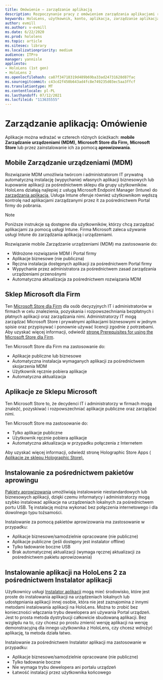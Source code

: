 ```yaml
---
title: Omówienie — zarządzanie aplikacją
description: Rozpoczynanie pracy z omówieniem zarządzania aplikacjami rzeczywistości mieszanej za pomocą zarządzania urządzeniami przenośnymi, sklepu Microsoft Store dla Firm i pakietów aprowizowania.
keywords: HoloLens, użytkownik, konto, aplikacja, zarządzanie aplikacją,
author: evmill
ms.author: v-evmill
ms.date: 6/22/2020
ms.prod: hololens
ms.topic: article
ms.sitesec: library
ms.localizationpriority: medium
audience: ITPro
manager: yannisle
appliesto:
- HoloLens (1st gen)
- HoloLens 2
ms.openlocfilehash: ca87f34718319d489b69ba33ad24731628d87fac
ms.sourcegitcommit: c43cd2f450b643ad4fc8e749235d03ec5aa3ffcf
ms.translationtype: MT
ms.contentlocale: pl-PL
ms.lasthandoff: 07/12/2021
ms.locfileid: "113635555"
---
```

# <a name="app-management-overview"></a>Zarządzanie aplikacją: Omówienie

Aplikacje można wdrażać w czterech różnych ścieżkach: **mobile Zarządzanie urządzeniami (MDM),** **Microsoft Store dla Firm,** **Microsoft Store** lub przez zainstalowanie ich za pomocą **aprowizowania**.

## <a name="mobile-device-management-mdm"></a>Mobile Zarządzanie urządzeniami (MDM)

Rozwiązanie MDM umożliwia twórcom i administratorom IT prywatną automatyczną instalację (wypychanie) własnych aplikacji biznesowych lub kupowanie aplikacji za pośrednictwem sklepu dla grupy użytkowników. HoloLens działają najlepiej z usługą Microsoft Endpoint Manager (Intune) do [zarządzania aplikacją.](app-deploy-intune.md) Usługa Intune oferuje również użytkownikom wędszą kontrolę nad aplikacjami zarządzanymi przez it za pośrednictwem Portal firmy do pobrania.

> [!NOTE]
> Poniższe instrukcje są dostępne dla użytkowników, którzy chcą zarządzać aplikacjami za pomocą usługi Intune. Firma Microsoft zaleca używanie usługi Intune do zarządzania aplikacją i urządzeniami.

Rozwiązanie mobile Zarządzanie urządzeniami (MDM) ma zastosowanie do:

* Wdrożone rozwiązanie MDM i Portal firmy
* Aplikacje biznesowe (nie publiczna)
* Ręczna instalacja dostępnych aplikacji za pośrednictwem Portal firmy
* Wypychanie przez administratora za pośrednictwem zasad zarządzania urządzeniami przenośnymi
* Automatyczna aktualizacja za pośrednictwem rozwiązania MDM

## <a name="microsoft-store-for-business"></a>Sklep Microsoft dla Firm

Ten [Microsoft Store dla Firm](app-deploy-store-business.md) dla osób decyzyjnych IT i administratorów w firmach w celu znalezienia, pozyskania i rozpowszechniania bezpłatnych i płatnych aplikacji oraz zarządzania nimi. Administratorzy IT mogą zarządzać Microsoft Store i prywatnymi aplikacjami biznesowymi w jednym spisie oraz przypisywać i ponownie używać licencji zgodnie z potrzebami. Aby uzyskać więcej informacji, odwiedź [stronę Prerequisites for using the Microsoft Store dla Firm](/microsoft-store/prerequisites-microsoft-store-for-business).

Ten Microsoft Store dla Firm ma zastosowanie do:

* Aplikacje publiczne lub biznesowe
* Automatyczna instalacja wymaganych aplikacji za pośrednictwem skojarzenia MDM
* Użytkownik ręcznie pobiera aplikacje
* Automatyczna aktualizacja

## <a name="microsoft-store-apps"></a>Aplikacje ze Sklepu Microsoft

Ten Microsoft Store to, że decydenci IT i administratorzy w firmach mogą znaleźć, pozyskiwać i rozpowszechniać aplikacje publiczne oraz zarządzać nimi.

Ten Microsoft Store ma zastosowanie do:

* Tylko aplikacje publiczne
* Użytkownik ręcznie pobiera aplikacje
* Automatyczna aktualizacja w przypadku połączenia z Internetem

Aby uzyskać więcej informacji, odwiedź stronę Holographic Store Apps ( [Aplikacje ze sklepu Holographic Store).](/hololens/holographic-store-apps)

## <a name="install-via-provisioning-packages"></a>Instalowanie za pośrednictwem pakietów aprowingu

[Pakiety aprowizowania](app-deploy-provisioning-package.md) umożliwiają instalowanie niestandardowych lub biznesowych aplikacji, dzięki czemu informatycy i administratorzy mogą szybko instalować aplikacje na urządzeniach lokalnych za pośrednictwem portu USB. Tę instalację można wykonać bez połączenia internetowego i dla dowolnego typu tożsamości.

Instalowanie za pomocą pakietów aprowizowania ma zastosowanie w przypadku:

* Aplikacje biznesowe/samodzielnie opracowane (nie publiczne)
* Aplikacje publiczne (jeśli dostępny jest instalator offline)
* Tylko ładowanie boczne USB
* Brak automatycznej aktualizacji (wymaga ręcznej aktualizacji za pośrednictwem pakietu aprowizowania)

## <a name="install-apps-on-hololens-2-via-app-installer"></a>Instalowanie aplikacji na HoloLens 2 za pośrednictwem Instalator aplikacji

Użytkownicy usługi [Instalator aplikacji](app-deploy-app-installer.md) mogą mieć środowisko, które jest proste do instalowania aplikacji na urządzeniach lokalnych lub udostępniania aplikacji innej osobie, która nie jest zaznajomina z innymi metodami instalowania aplikacji na HoloLens. Można to zrobić bez konieczności włączania trybu dewelopera ani używania Portal urządzeń. Jest to prosta metoda dystrybucji całkowicie sbudowaną aplikacji. Bez względu na to, czy chcesz po prostu zmienić wersję aplikacji na wersję demonstracyjną dla innego użytkownika z HoloLens, czy chcesz wdrożyć aplikację, ta metoda działa łatwo.

Instalowanie za pośrednictwem Instalator aplikacji ma zastosowanie w przypadku:

* Aplikacje biznesowe/samodzielnie opracowane (nie publiczne)
* Tylko ładowanie boczne
* Nie wymaga trybu dewelopera ani portalu urządzeń
* Łatwość instalacji przez użytkownika końcowego
